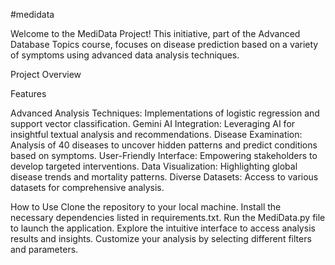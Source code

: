 #medidata

Welcome to the MediData Project! This initiative, part of the Advanced Database Topics course, focuses on disease prediction based on a variety of symptoms using advanced data analysis techniques.

Project Overview

Features

Advanced Analysis Techniques: Implementations of logistic regression and support vector classification.
Gemini AI Integration: Leveraging AI for insightful textual analysis and recommendations.
Disease Examination: Analysis of 40 diseases to uncover hidden patterns and predict conditions based on symptoms.
User-Friendly Interface: Empowering stakeholders to develop targeted interventions.
Data Visualization: Highlighting global disease trends and mortality patterns.
Diverse Datasets: Access to various datasets for comprehensive analysis.

How to Use
Clone the repository to your local machine.
Install the necessary dependencies listed in requirements.txt.
Run the MediData.py file to launch the application.
Explore the intuitive interface to access analysis results and insights.
Customize your analysis by selecting different filters and parameters.
